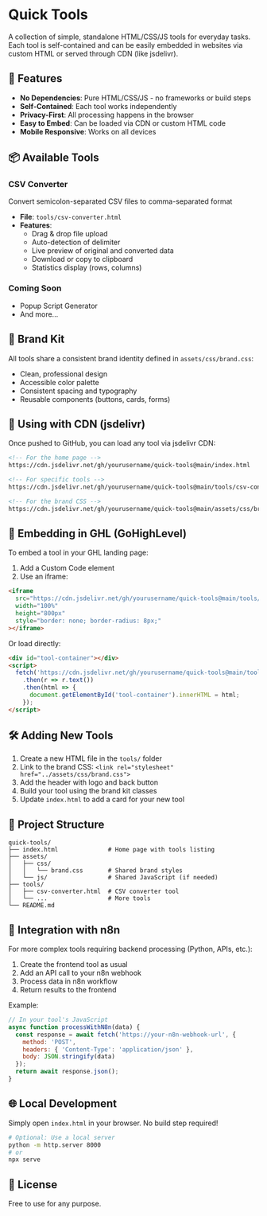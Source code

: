 # Quick Tools

A collection of simple, standalone HTML/CSS/JS tools for everyday tasks. Each tool is self-contained and can be easily embedded in websites via custom HTML or served through CDN (like jsdelivr).

## 🚀 Features

- **No Dependencies**: Pure HTML/CSS/JS - no frameworks or build steps
- **Self-Contained**: Each tool works independently
- **Privacy-First**: All processing happens in the browser
- **Easy to Embed**: Can be loaded via CDN or custom HTML code
- **Mobile Responsive**: Works on all devices

## 📦 Available Tools

### CSV Converter
Convert semicolon-separated CSV files to comma-separated format
- **File**: `tools/csv-converter.html`
- **Features**:
  - Drag & drop file upload
  - Auto-detection of delimiter
  - Live preview of original and converted data
  - Download or copy to clipboard
  - Statistics display (rows, columns)

### Coming Soon
- Popup Script Generator
- And more...

## 🎨 Brand Kit

All tools share a consistent brand identity defined in `assets/css/brand.css`:
- Clean, professional design
- Accessible color palette
- Consistent spacing and typography
- Reusable components (buttons, cards, forms)

## 🔗 Using with CDN (jsdelivr)

Once pushed to GitHub, you can load any tool via jsdelivr CDN:

```html
<!-- For the home page -->
https://cdn.jsdelivr.net/gh/yourusername/quick-tools@main/index.html

<!-- For specific tools -->
https://cdn.jsdelivr.net/gh/yourusername/quick-tools@main/tools/csv-converter.html

<!-- For the brand CSS -->
https://cdn.jsdelivr.net/gh/yourusername/quick-tools@main/assets/css/brand.css
```

## 📝 Embedding in GHL (GoHighLevel)

To embed a tool in your GHL landing page:

1. Add a Custom Code element
2. Use an iframe:

```html
<iframe
  src="https://cdn.jsdelivr.net/gh/yourusername/quick-tools@main/tools/csv-converter.html"
  width="100%"
  height="800px"
  style="border: none; border-radius: 8px;"
></iframe>
```

Or load directly:

```html
<div id="tool-container"></div>
<script>
  fetch('https://cdn.jsdelivr.net/gh/yourusername/quick-tools@main/tools/csv-converter.html')
    .then(r => r.text())
    .then(html => {
      document.getElementById('tool-container').innerHTML = html;
    });
</script>
```

## 🛠️ Adding New Tools

1. Create a new HTML file in the `tools/` folder
2. Link to the brand CSS: `<link rel="stylesheet" href="../assets/css/brand.css">`
3. Add the header with logo and back button
4. Build your tool using the brand kit classes
5. Update `index.html` to add a card for your new tool

## 📁 Project Structure

```
quick-tools/
├── index.html              # Home page with tools listing
├── assets/
│   ├── css/
│   │   └── brand.css       # Shared brand styles
│   └── js/                 # Shared JavaScript (if needed)
├── tools/
│   ├── csv-converter.html  # CSV converter tool
│   └── ...                 # More tools
└── README.md
```

## 🔧 Integration with n8n

For more complex tools requiring backend processing (Python, APIs, etc.):

1. Create the frontend tool as usual
2. Add an API call to your n8n webhook
3. Process data in n8n workflow
4. Return results to the frontend

Example:
```javascript
// In your tool's JavaScript
async function processWithN8n(data) {
  const response = await fetch('https://your-n8n-webhook-url', {
    method: 'POST',
    headers: { 'Content-Type': 'application/json' },
    body: JSON.stringify(data)
  });
  return await response.json();
}
```

## 🌐 Local Development

Simply open `index.html` in your browser. No build step required!

```bash
# Optional: Use a local server
python -m http.server 8000
# or
npx serve
```

## 📄 License

Free to use for any purpose.
